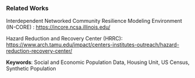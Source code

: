 ### Related Works

Interdependent Networked Community Resilience Modeling Environment (IN-CORE) : https://incore.ncsa.illinois.edu/

Hazard Reduction and Recovery Center (HRRC): https://www.arch.tamu.edu/impact/centers-institutes-outreach/hazard-reduction-recovery-center/

**Keywords**: Social and Economic Population Data, Housing Unit, US Census, Synthetic Population